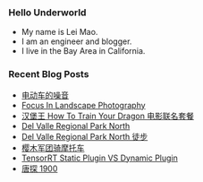 ### Hello Underworld

- My name is Lei Mao.
- I am an engineer and blogger.
- I live in the Bay Area in California.


### Recent Blog Posts

<!-- BLOG-POST-LIST:START -->
- [电动车的噪音](https://leimao.github.io/essay/%E7%94%B5%E5%8A%A8%E8%BD%A6%E7%9A%84%E5%99%AA%E9%9F%B3/)
- [Focus In Landscape Photography](https://leimao.github.io/blog/Focus-In-Landscape-Photography/)
- [汉堡王 How To Train Your Dragon 电影联名套餐](https://leimao.github.io/essay/Burger-King-How-To-Train-Your-Dragon/)
- [Del Valle Regional Park North](https://leimao.github.io/photography/Del-Valle-Regional-Park-North-2025-06-07/)
- [Del Valle Regional Park North 徒步](https://leimao.github.io/life/Del-Valle-Regional-Park-North-2025-06-07/)
- [樱木军团骑摩托车](https://leimao.github.io/essay/%E6%A8%B1%E6%9C%A8%E5%86%9B%E5%9B%A2%E9%AA%91%E6%91%A9%E6%89%98%E8%BD%A6/)
- [TensorRT Static Plugin VS Dynamic Plugin](https://leimao.github.io/blog/TensorRT-Static-Plugin-VS-Dynamic-Plugin/)
- [唐探 1900](https://leimao.github.io/essay/%E5%94%90%E6%8E%A2-1900-Detective-Chinatown-1900-2025/)
<!-- BLOG-POST-LIST:END -->
